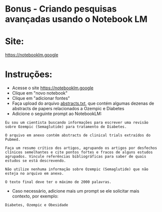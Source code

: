 # Bonus - Criando pesquisas avançadas usando o Notebook LM

# Site:
https://notebooklm.google

# Instruções:
- Acesse o site https://notebooklm.google
- Clique em "novo notebook"
- Clique em "adicionar fontes"
- Faça upload do arquivo [abstracts.txt](./abstracts.txt), que contém algumas dezenas de abstracts de papers relacionados a Ozempic e Diabetes
- Adicione o seguinte prompt ao NotebookLM:
```
Eu sou um cientista buscando informações para escrever uma revisão sobre Ozempic (Semaglutide) para tratamento de Diabetes.

O arquivo em anexo contém abstracts de clinical trials extraídos do Pubmed.

Faça um resumo crítico dos artigos, agrupando os artigos por desfechos clínicos semelhantes e cite pontos fortes e fracos de alguns estudos agrupados. Vincule referências bibliográficas para saber de quais estudos se está descrevendo.

Não utilize nenhuma informação sobre Ozempic (Semaglutide) que não esteja no arquivo em anexo.

O texto final deve ter o máximo de 2000 palavras.
```
- Caso necessário, adicione mais um prompt se ele solicitar mais contexto, por exemplo:
```
Diabetes, Ozempic e Obesidade
```
